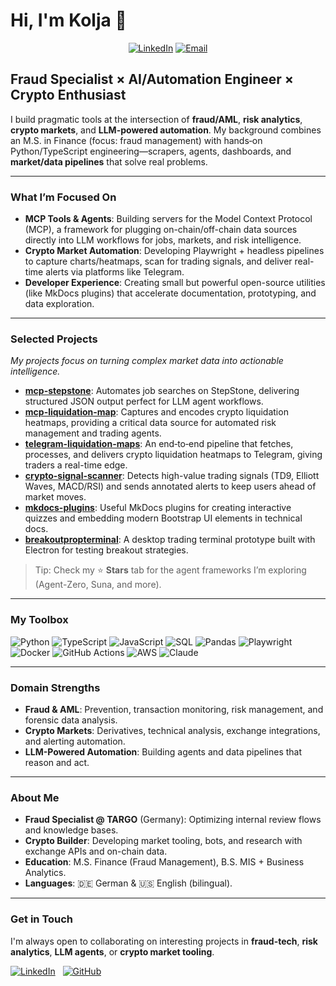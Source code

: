 # Hi, I'm Kolja 👋

<p align="center">
  <a href="[YOUR-LINKEDIN-URL]"><img src="https://img.shields.io/badge/LinkedIn-0077B5?style=for-the-badge&logo=linkedin&logoColor=white" alt="LinkedIn"></a>
  <a href="mailto:[YOUR-EMAIL]"><img src="https://img.shields.io/badge/Email-D14836?style=for-the-badge&logo=gmail&logoColor=white" alt="Email"></a>
</p>

## Fraud Specialist × AI/Automation Engineer × Crypto Enthusiast

I build pragmatic tools at the intersection of **fraud/AML**, **risk analytics**, **crypto markets**, and **LLM-powered automation**. My background combines an M.S. in Finance (focus: fraud management) with hands‑on Python/TypeScript engineering—scrapers, agents, dashboards, and **market/data pipelines** that solve real problems.

---

### What I’m Focused On

- **MCP Tools & Agents**: Building servers for the Model Context Protocol (MCP), a framework for plugging on-chain/off-chain data sources directly into LLM workflows for jobs, markets, and risk intelligence.
- **Crypto Market Automation**: Developing Playwright + headless pipelines to capture charts/heatmaps, scan for trading signals, and deliver real-time alerts via platforms like Telegram.
- **Developer Experience**: Creating small but powerful open-source utilities (like MkDocs plugins) that accelerate documentation, prototyping, and data exploration.

---

### Selected Projects

*My projects focus on turning complex market data into actionable intelligence.*

- **[mcp-stepstone](https://github.com/kdkiss/mcp-stepstone)**: Automates job searches on StepStone, delivering structured JSON output perfect for LLM agent workflows.
- **[mcp-liquidation-map](https://github.com/kdkiss/mcp-liquidation-map)**: Captures and encodes crypto liquidation heatmaps, providing a critical data source for automated risk management and trading agents.
- **[telegram-liquidation-maps](https://github.com/kdkiss/telegram-liquidation-maps)**: An end‑to‑end pipeline that fetches, processes, and delivers crypto liquidation heatmaps to Telegram, giving traders a real-time edge.
- **[crypto-signal-scanner](https://github.com/kdkiss/crypto-signal-scanner)**: Detects high-value trading signals (TD9, Elliott Waves, MACD/RSI) and sends annotated alerts to keep users ahead of market moves.
- **[mkdocs-plugins](https://github.com/kdkiss?tab=repositories&q=mkdocs)**: Useful MkDocs plugins for creating interactive quizzes and embedding modern Bootstrap UI elements in technical docs.
- **[breakoutpropterminal](https://github.com/kdkiss/breakoutpropterminal)**: A desktop trading terminal prototype built with Electron for testing breakout strategies.

> Tip: Check my ⭐️ **Stars** tab for the agent frameworks I’m exploring (Agent-Zero, Suna, and more).

---

### My Toolbox

![Python](https://img.shields.io/badge/Python-3776AB?style=for-the-badge&logo=python&logoColor=white)
![TypeScript](https://img.shields.io/badge/TypeScript-3178C6?style=for-the-badge&logo=typescript&logoColor=white)
![JavaScript](https://img.shields.io/badge/JavaScript-F7DF1E?style=for-the-badge&logo=javascript&logoColor=black)
![SQL](https://img.shields.io/badge/SQL-4479A1?style=for-the-badge&logo=postgresql&logoColor=white)
![Pandas](https://img.shields.io/badge/Pandas-150458?style=for-the-badge&logo=pandas&logoColor=white)
![Playwright](https://img.shields.io/badge/Playwright-2EAD33?style=for-the-badge&logo=playwright&logoColor=white)
![Docker](https://img.shields.io/badge/Docker-2496ED?style=for-the-badge&logo=docker&logoColor=white)
![GitHub Actions](https://img.shields.io/badge/GitHub_Actions-2088FF?style=for-the-badge&logo=github-actions&logoColor=white)
![AWS](https://img.shields.io/badge/AWS-232F3E?style=for-the-badge&logo=amazon-aws&logoColor=white)
![Claude](https://img.shields.io/badge/Anthropic_Claude-D97A53?style=for-the-badge)

---

### Domain Strengths

- **Fraud & AML**: Prevention, transaction monitoring, risk management, and forensic data analysis.
- **Crypto Markets**: Derivatives, technical analysis, exchange integrations, and alerting automation.
- **LLM-Powered Automation**: Building agents and data pipelines that reason and act.

---

### About Me

- **Fraud Specialist @ TARGO** (Germany): Optimizing internal review flows and knowledge bases.
- **Crypto Builder**: Developing market tooling, bots, and research with exchange APIs and on-chain data.
- **Education**: M.S. Finance (Fraud Management), B.S. MIS + Business Analytics.
- **Languages**: 🇩🇪 German & 🇺🇸 English (bilingual).

---

### Get in Touch

I'm always open to collaborating on interesting projects in **fraud-tech**, **risk analytics**, **LLM agents**, or **crypto market tooling**.

<p>
  <a href="[YOUR-LINKEDIN-URL]"><img src="https://img.shields.io/badge/LinkedIn-Connect-0077B5?style=flat-square&logo=linkedin" alt="LinkedIn"></a>
  &nbsp;
  <a href="https://github.com/kdkiss"><img src="https://img.shields.io/badge/GitHub-Follow-181717?style=flat-square&logo=github" alt="GitHub"></a>
</p>

